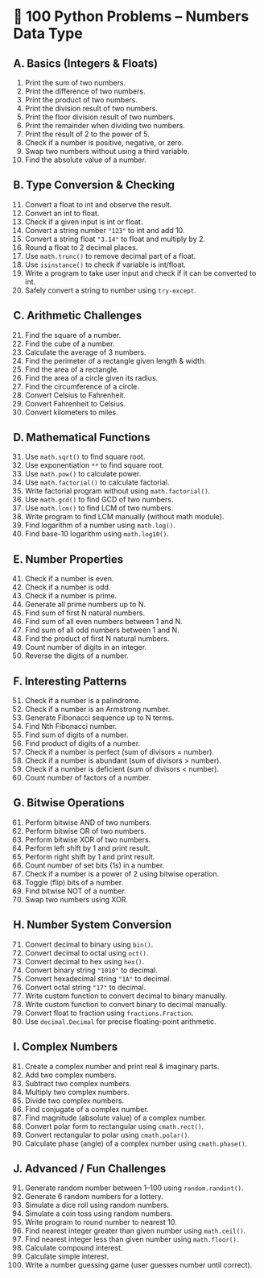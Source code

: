 # 🧮 100 Python Problems – Numbers Data Type

## A. Basics (Integers & Floats)
1. Print the sum of two numbers.  
2. Print the difference of two numbers.  
3. Print the product of two numbers.  
4. Print the division result of two numbers.  
5. Print the floor division result of two numbers.  
6. Print the remainder when dividing two numbers.  
7. Print the result of 2 to the power of 5.  
8. Check if a number is positive, negative, or zero.  
9. Swap two numbers without using a third variable.  
10. Find the absolute value of a number.  

## B. Type Conversion & Checking
11. Convert a float to int and observe the result.  
12. Convert an int to float.  
13. Check if a given input is int or float.  
14. Convert a string number `"123"` to int and add 10.  
15. Convert a string float `"3.14"` to float and multiply by 2.  
16. Round a float to 2 decimal places.  
17. Use `math.trunc()` to remove decimal part of a float.  
18. Use `isinstance()` to check if variable is int/float.  
19. Write a program to take user input and check if it can be converted to int.  
20. Safely convert a string to number using `try-except`.  

## C. Arithmetic Challenges
21. Find the square of a number.  
22. Find the cube of a number.  
23. Calculate the average of 3 numbers.  
24. Find the perimeter of a rectangle given length & width.  
25. Find the area of a rectangle.  
26. Find the area of a circle given its radius.  
27. Find the circumference of a circle.  
28. Convert Celsius to Fahrenheit.  
29. Convert Fahrenheit to Celsius.  
30. Convert kilometers to miles.  

## D. Mathematical Functions
31. Use `math.sqrt()` to find square root.  
32. Use exponentiation `**` to find square root.  
33. Use `math.pow()` to calculate power.  
34. Use `math.factorial()` to calculate factorial.  
35. Write factorial program without using `math.factorial()`.  
36. Use `math.gcd()` to find GCD of two numbers.  
37. Use `math.lcm()` to find LCM of two numbers.  
38. Write program to find LCM manually (without math module).  
39. Find logarithm of a number using `math.log()`.  
40. Find base-10 logarithm using `math.log10()`.  

## E. Number Properties
41. Check if a number is even.  
42. Check if a number is odd.  
43. Check if a number is prime.  
44. Generate all prime numbers up to N.  
45. Find sum of first N natural numbers.  
46. Find sum of all even numbers between 1 and N.  
47. Find sum of all odd numbers between 1 and N.  
48. Find the product of first N natural numbers.  
49. Count number of digits in an integer.  
50. Reverse the digits of a number.  

## F. Interesting Patterns
51. Check if a number is a palindrome.  
52. Check if a number is an Armstrong number.  
53. Generate Fibonacci sequence up to N terms.  
54. Find Nth Fibonacci number.  
55. Find sum of digits of a number.  
56. Find product of digits of a number.  
57. Check if a number is perfect (sum of divisors = number).  
58. Check if a number is abundant (sum of divisors > number).  
59. Check if a number is deficient (sum of divisors < number).  
60. Count number of factors of a number.  

## G. Bitwise Operations
61. Perform bitwise AND of two numbers.  
62. Perform bitwise OR of two numbers.  
63. Perform bitwise XOR of two numbers.  
64. Perform left shift by 1 and print result.  
65. Perform right shift by 1 and print result.  
66. Count number of set bits (1s) in a number.  
67. Check if a number is a power of 2 using bitwise operation.  
68. Toggle (flip) bits of a number.  
69. Find bitwise NOT of a number.  
70. Swap two numbers using XOR.  

## H. Number System Conversion
71. Convert decimal to binary using `bin()`.  
72. Convert decimal to octal using `oct()`.  
73. Convert decimal to hex using `hex()`.  
74. Convert binary string `"1010"` to decimal.  
75. Convert hexadecimal string `"1A"` to decimal.  
76. Convert octal string `"17"` to decimal.  
77. Write custom function to convert decimal to binary manually.  
78. Write custom function to convert binary to decimal manually.  
79. Convert float to fraction using `fractions.Fraction`.  
80. Use `decimal.Decimal` for precise floating-point arithmetic.  

## I. Complex Numbers
81. Create a complex number and print real & imaginary parts.  
82. Add two complex numbers.  
83. Subtract two complex numbers.  
84. Multiply two complex numbers.  
85. Divide two complex numbers.  
86. Find conjugate of a complex number.  
87. Find magnitude (absolute value) of a complex number.  
88. Convert polar form to rectangular using `cmath.rect()`.  
89. Convert rectangular to polar using `cmath.polar()`.  
90. Calculate phase (angle) of a complex number using `cmath.phase()`.  

## J. Advanced / Fun Challenges
91. Generate random number between 1–100 using `random.randint()`.  
92. Generate 6 random numbers for a lottery.  
93. Simulate a dice roll using random numbers.  
94. Simulate a coin toss using random numbers.  
95. Write program to round number to nearest 10.  
96. Find nearest integer greater than given number using `math.ceil()`.  
97. Find nearest integer less than given number using `math.floor()`.  
98. Calculate compound interest.  
99. Calculate simple interest.  
100. Write a number guessing game (user guesses number until correct).  

